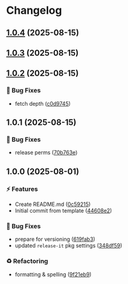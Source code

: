 # Changelog

## [1.0.4](https://github.com/br4dyb/testing/compare/1.0.3...1.0.4) (2025-08-15)

## [1.0.3](https://github.com/br4dyb/testing/compare/1.0.2...1.0.3) (2025-08-15)

## [1.0.2](https://github.com/br4dyb/testing/compare/1.0.1...1.0.2) (2025-08-15)

### 🐞 Bug Fixes

* fetch depth ([c0d9745](https://github.com/br4dyb/testing/commit/c0d9745d111a8624d3d23cecaf97165816c7e8cf))

## 1.0.1 (2025-08-15)

### 🐞 Bug Fixes

* release perms ([70b763e](https://github.com/br4dyb/testing/commit/70b763e3b153222b92795d015df1687f35466696))

## 1.0.0 (2025-08-01)

### ⚡️ Features

* Create README.md ([0c59215](https://github.com/br4dyb/testing/commit/0c59215c3eec8d7c2850a47aeaf3c7d648d9b1a3))
* Initial commit from template ([44608e2](https://github.com/br4dyb/testing/commit/44608e29e648d9097f774d15cb9fcca92e47e204))

### 🐞 Bug Fixes

* prepare for versioning ([619fab3](https://github.com/br4dyb/testing/commit/619fab3c4eda7a4aed71b7a4f7fd1bdf580827f2))
* updated `release-it` pkg settings ([348df59](https://github.com/br4dyb/testing/commit/348df59cdbcffbfde387a0d1807aa19df7db659a))

### ♻️ Refactoring

* formatting & spelling ([9f21eb9](https://github.com/br4dyb/testing/commit/9f21eb9e7bcb5bab30e8e8c5e9132f3f9d6a669d))
